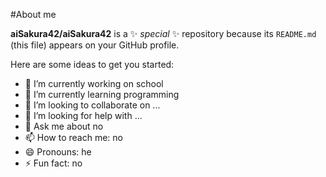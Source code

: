 #About me


**aiSakura42/aiSakura42** is a ✨ _special_ ✨ repository because its `README.md` (this file) appears on your GitHub profile.

Here are some ideas to get you started:

- 🔭 I’m currently working on school
- 🌱 I’m currently learning programming
- 👯 I’m looking to collaborate on ...
- 🤔 I’m looking for help with ...
- 💬 Ask me about no
- 📫 How to reach me: no
- 😄 Pronouns: he
- ⚡ Fun fact: no
  
